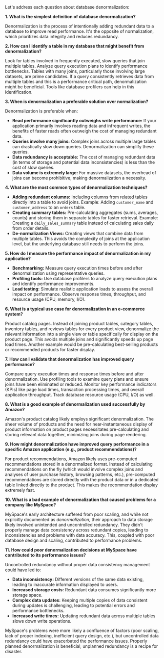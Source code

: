 Let's address each question about database denormalization:

**1. What is the simplest definition of database denormalization?**

Denormalization is the process of intentionally adding redundant data to a database to improve read performance.  It's the opposite of normalization, which prioritizes data integrity and reduces redundancy.


**2. How can I identify a table in my database that might benefit from denormalization?**

Look for tables involved in frequently executed, slow queries that join multiple tables.  Analyze query execution plans to identify performance bottlenecks. Tables with many joins, particularly those involving large datasets, are prime candidates.  If a query consistently retrieves data from multiple tables and this is a performance critical path, denormalization might be beneficial.  Tools like database profilers can help in this identification.


**3. When is denormalization a preferable solution over normalization?**

Denormalization is preferable when:

* **Read performance significantly outweighs write performance:**  If your application primarily involves reading data and infrequent writes, the benefits of faster reads often outweigh the cost of managing redundant data.
* **Queries involve many joins:**  Complex joins across multiple large tables can drastically slow down queries. Denormalization can simplify these queries.
* **Data redundancy is acceptable:**  The cost of managing redundant data (in terms of storage and potential data inconsistencies) is less than the cost of slow queries.
* **Data volume is extremely large:**  For massive datasets, the overhead of joins can become prohibitive, making denormalization a necessity.


**4. What are the most common types of denormalization techniques?**

* **Adding redundant columns:**  Including columns from related tables directly into a table to avoid joins.  Example: Adding `customer_name` and `customer_address` to an `orders` table.
* **Creating summary tables:**  Pre-calculating aggregates (sums, averages, counts) and storing them in separate tables for faster retrieval.  Example: Creating a `daily_sales_summary` table instead of calculating sales daily from order details.
* **De-normalization Views:** Creating views that combine data from multiple tables. This avoids the complexity of joins at the application level, but the underlying database still needs to perform the joins.


**5. How do I measure the performance impact of denormalization in my application?**

* **Benchmarking:** Measure query execution times before and after denormalization using representative queries.
* **Profiling tools:** Use database profilers to analyze query execution plans and identify performance improvements.
* **Load testing:** Simulate realistic application loads to assess the overall impact on performance.  Observe response times, throughput, and resource usage (CPU, memory, I/O).


**6. What is a typical use case for denormalization in an e-commerce system?**

Product catalog pages.  Instead of joining product tables, category tables, inventory tables, and reviews tables for every product view, denormalize the relevant information into a single view or table specifically for display on the product page. This avoids multiple joins and significantly speeds up page load times.  Another example would be pre-calculating best-selling products or recommended products for faster display.


**7. How can I validate that denormalization has improved query performance?**

Compare query execution times and response times before and after denormalization.  Use profiling tools to examine query plans and ensure joins have been eliminated or reduced.  Monitor key performance indicators (KPIs) like page load times, transaction processing times, and overall application throughput.  Track database resource usage (CPU, I/O) as well.


**8. What is a good example of denormalization used successfully by Amazon?**

Amazon's product catalog likely employs significant denormalization.  The sheer volume of products and the need for near-instantaneous display of product information on product pages necessitates pre-calculating and storing relevant data together, minimizing joins during page rendering.


**9. How might denormalization have improved query performance in a specific Amazon application (e.g., product recommendations)?**

For product recommendations, Amazon likely uses pre-computed recommendations stored in a denormalized format.  Instead of calculating recommendations on the fly (which would involve complex joins and analyses of user purchase history, browsing patterns, etc.), pre-computed recommendations are stored directly with the product data or in a dedicated table linked directly to the product.  This makes the recommendation display extremely fast.


**10. What is a bad example of denormalization that caused problems for a company like MySpace?**

MySpace's early architecture suffered from poor scaling, and while not explicitly documented as *denormalization*, their approach to data storage likely involved unintended and uncontrolled redundancy.  They didn't properly manage data consistency across redundant copies, leading to inconsistencies and problems with data accuracy.  This, coupled with poor database design and scaling, contributed to performance problems.

**11. How could poor denormalization decisions at MySpace have contributed to its performance issues?**

Uncontrolled redundancy without proper data consistency management could have led to:

* **Data inconsistency:** Different versions of the same data existing, leading to inaccurate information displayed to users.
* **Increased storage costs:** Redundant data consumes significantly more storage space.
* **Complex data updates:** Keeping multiple copies of data consistent during updates is challenging, leading to potential errors and performance bottlenecks.
* **Increased write times:** Updating redundant data across multiple tables slows down write operations.

MySpace's problems were more likely a confluence of factors (poor scaling, lack of proper indexing, inefficient query design, etc.), but uncontrolled data redundancy could have exacerbated the performance issues.  Properly planned denormalization is beneficial; unplanned redundancy is a recipe for disaster.
